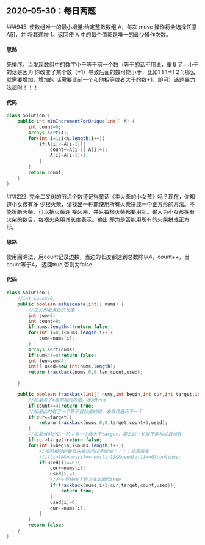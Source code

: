 ## 2020-05-30：每日两题

###945. 使数组唯一的最小增量:给定整数数组 A，每次 move 操作将会选择任意 A[i]，并
将其递增 1。返回使 A 中的每个值都是唯一的最少操作次数。
#### 思路
先排序，当发现数组中的数字小于等于前一个数（等于的话不用说，重复了，小于的话是因为
你改变了某个数（+1）导致后面的数可能小于，比如1 1 1->1 2 1;那么就需要增加，增加的
话需要比前一个和他相等或者大于的数+1，即可）该题暴力法超时！！！
#### 代码
```java
class Solution {
    public int minIncrementForUnique(int[] A) {
        int count=0;
        Arrays.sort(A);
        for(int i=1;i<A.length;i++){
            if(A[i]<=A[i-1]){
                count+=A[i-1]-A[i]+1;
                A[i]=A[i-1]+1;   
            }
        }
        return count;
    }
}
```

###222. 完全二叉树的节点个数还记得童话《卖火柴的小女孩》吗？现在，你知道小女孩有多
少根火柴，请找出一种能使用所有火柴拼成一个正方形的方法。不能折断火柴，可以把火柴连
接起来，并且每根火柴都要用到。输入为小女孩拥有火柴的数目，每根火柴用其长度表示。输出
即为是否能用所有的火柴拼成正方形。
#### 思路
使用回溯法，用count记录边数，当边的长度都达到总数除以4，count++，当count等于4，
返回true,否则为false
#### 代码
```java
class Solution {
    //int count=0;
    public boolean makesquare(int[] nums) {
        //正方形每条边的长度
        int sum=0;
        int count=0;
        if(nums.length<4)return false;
        for(int i=0;i<nums.length;i++){
            sum+=nums[i];
        }
        Arrays.sort(nums);
        if(sum%4!=0)return false;
        int len=sum/4;
        int[] used=new int[nums.length];
        return trackback(nums,0,0,len,count,used);

    }

    public boolean trackback(int[] nums,int begin,int cur,int target,int count,int[] used){
        //如果有了4组和相同的值，返回true
        if(count==4)return true;
        //如果此时有了一个等于目标值的和，去继续遍历下一个
        if(cur==target){
            return trackback(nums,0,0,target,count+1,used);
        }
        //如果当前的这一轮中有一个和大于target，那么这一轮就不能构成目标数
        if(cur>target)return false;
        for(int i=begin;i<nums.length;i++){
            //相同相邻的数且未被访问过不能加！！！！提高效率
            //if(i>1&&nums[i]==nums[i-1]&&used[i-1]==0)continue;
            if(used[i]==0){
                cur+=nums[i];
                used[i]=1;
                //产生层级由下到上依次返回true
                if(trackback(nums,i+1,cur,target,count,used)){
                    return true;
                }
                used[i]=0;
                cur-=nums[i];
            }
        } 
        return false;    
    }
}
```



<details class="details-reset details-overlay details-overlay-dark" style="box-sizing: border-box; display: block;"><summary data-hotkey="l" aria-label="Jump to line" role="button" style="box-sizing: border-box; display: list-item; cursor: pointer; list-style: none;"></summary></details>

 